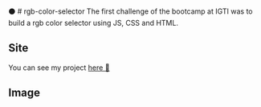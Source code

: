 :black_circle: # rgb-color-selector
The first challenge of the bootcamp at IGTI was to build a rgb color selector using JS, CSS and HTML.

## Site

You can see my project [here 🧡](https://emersonlaranja.github.io/rgb-color-selector/)

## Image

[](src/../assets/rgb-color-selector-web.png)
[](src/../assets/rgb-color-selector-mobile.png)
